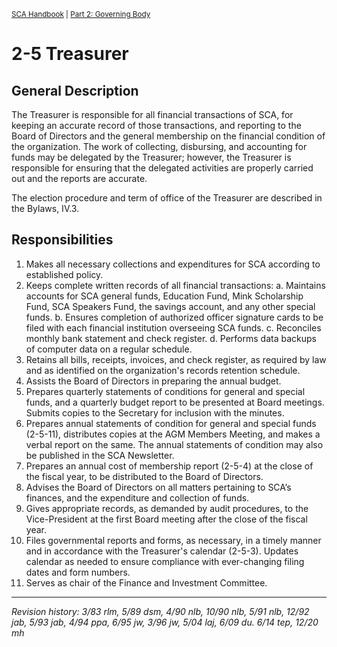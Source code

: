 <sup>[SCA Handbook](/sca-handbook/index.html) | [Part 2: Governing Body](../02_governing_body/index.html)</sup> 

# 2-5 Treasurer

## General Description

The Treasurer is responsible for all financial transactions of SCA, for keeping an accurate record of those transactions, and reporting to the Board of Directors and the general membership on the financial condition of the organization. The work of collecting, disbursing, and accounting for funds may be delegated by the Treasurer; however, the Treasurer is responsible for ensuring that the delegated activities are properly carried out and the reports are accurate.

The election procedure and term of office of the Treasurer are described in the Bylaws, IV.3.

## Responsibilities

1. Makes all necessary collections and expenditures for SCA according to established policy.
2. Keeps complete written records of all financial transactions:
   a. Maintains accounts for SCA general funds, Education Fund, Mink Scholarship Fund, SCA Speakers Fund, the savings account, and any other special funds.
   b. Ensures completion of authorized officer signature cards to be filed with each financial institution overseeing SCA funds.
   c. Reconciles monthly bank statement and check register.
   d. Performs data backups of computer data on a regular schedule.
3. Retains all bills, receipts, invoices, and check register, as required by law and as identified on the organization's records retention schedule.
4. Assists the Board of Directors in preparing the annual budget.
5. Prepares quarterly statements of conditions for general and special funds, and a quarterly budget report to be presented at Board meetings. Submits copies to the Secretary for inclusion with the minutes.
6. Prepares annual statements of condition for general and special funds (2-5-11), distributes copies at the AGM Members Meeting, and makes a verbal report on the same. The annual statements of condition may also be published in the SCA Newsletter.
7. Prepares an annual cost of membership report (2-5-4) at the close of the fiscal year, to be distributed to the Board of Directors.
8. Advises the Board of Directors on all matters pertaining to SCA’s finances, and the expenditure and collection of funds.
9. Gives appropriate records, as demanded by audit procedures, to the Vice-President at the first Board meeting after the close of the fiscal year.
10. Files governmental reports and forms, as necessary, in a timely manner and in accordance with the Treasurer's calendar (2-5-3). Updates calendar as needed to ensure compliance with ever-changing filing dates and form numbers.
11. Serves as chair of the Finance and Investment Committee.

***

_Revision history: 3/83 rlm, 5/89 dsm, 4/90 nlb, 10/90 nlb, 5/91 nlb, 12/92 jab, 5/93 jab, 4/94 ppa, 6/95 jw,
3/96 jw, 5/04 laj, 6/09 du. 6/14 tep, 12/20 mh_
